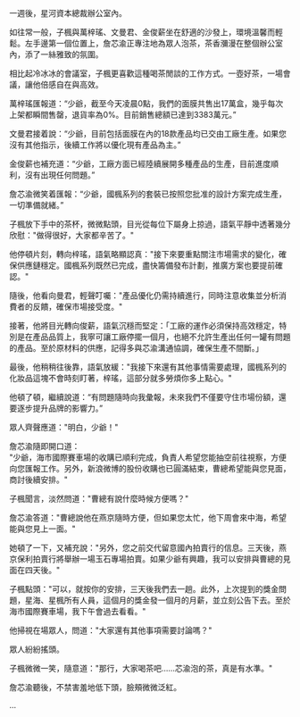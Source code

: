一週後，星河資本總裁辦公室內。

如往常一般，子楓與萬梓瑤、文曼君、金俊薪坐在舒適的沙發上，環境溫馨而輕鬆。左手邊第一個位置上，詹芯渝正專注地為眾人泡茶，茶香瀰漫在整個辦公室內，添了一絲雅致的氛圍。

相比起冷冰冰的會議室，子楓更喜歡這種喝茶閒談的工作方式。一壺好茶，一場會議，讓他倍感自在與高效。

萬梓瑤匯報道：“少爺，截至今天凌晨0點，我們的面膜共售出17萬盒，幾乎每次上架都瞬間售罄，退貨率為0%。目前銷售總額已達到3383萬元。”

文曼君接着說：“少爺，目前包括面膜在內的18款產品均已交由工廠生產。如果您沒有其他指示，後續工作將以優化現有產品為主。”

金俊薪也補充道：“少爺，工廠方面已經陸續展開多種產品的生產，目前進度順利，沒有出現任何問題。”

詹芯渝微笑着匯報：“少爺，國楓系列的套裝已按照您批准的設計方案完成生產，一切準備就緒。”

子楓放下手中的茶杯，微微點頭，目光從每位下屬身上掠過，語氣平靜中透著幾分欣慰："做得很好，大家都辛苦了。"  

他停頓片刻，轉向梓瑤，語氣略顯認真："接下來要重點關注市場需求的變化，確保供應鏈穩定。國楓系列既然已完成，盡快籌備發布計劃，推廣方案也要提前確認。"  

隨後，他看向曼君，輕聲叮囑："產品優化仍需持續進行，同時注意收集並分析消費者的反饋，確保市場接受度。"  

接著，他將目光轉向俊薪，語氣沉穩而堅定：「工廠的運作必須保持高效穩定，特別是在產品品質上，我寧可讓工廠停擺一個月，也絕不允許生產出任何一罐有問題的產品。至於原材料的供應，記得多與芯渝溝通協調，確保生產不間斷。」

最後，他稍稍往後靠，語氣放緩："我接下來還有其他事情需要處理，國楓系列的化妝品這塊不會時刻盯著，梓瑤，這部分就多勞煩你多上點心。"

他頓了頓，繼續說道：“有問題隨時向我彙報，未來我們不僅要守住市場份額，還要逐步提升品牌的影響力。”

眾人齊聲應道："明白，少爺！"  

詹芯渝隨即開口道：  
"少爺，海市國際賽車場的收購已順利完成，負責人希望您能抽空前往視察，方便向您匯報工作。另外，新浪微博的股份收購也已圓滿結束，曹總希望能與您見面，商討後續安排。"  

子楓聞言，淡然問道："曹總有說什麼時候方便嗎？"  

詹芯渝答道："曹總說他在燕京隨時方便，但如果您太忙，他下周會來中海，希望能與您見上一面。"  

她頓了一下，又補充說："另外，您之前交代留意國內拍賣行的信息。三天後，燕京保利拍賣行將舉辦一場玉石專場拍賣。如果少爺有興趣，我可以安排與曹總的見面在四天後。"  

子楓點頭："可以，就按你的安排，三天後我們去一趟。此外，上次提到的獎金問題，星海、星楓所有人員，這個月的獎金發一個月的月薪，並立刻公告下去。至於海市國際賽車場，我下午會過去看看。"  

他掃視在場眾人，問道："大家還有其他事項需要討論嗎？"  

眾人紛紛搖頭。  

子楓微微一笑，隨意道："那行，大家喝茶吧……芯渝泡的茶，真是有水準。"  

詹芯渝聽後，不禁害羞地低下頭，臉頰微微泛紅。

...

